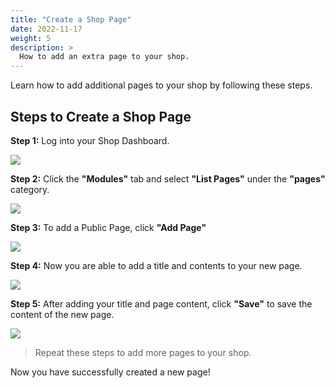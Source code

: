 ```yaml
---
title: "Create a Shop Page"
date: 2022-11-17
weight: 5
description: >
  How to add an extra page to your shop.
---
```


Learn how to add additional pages to your shop by following these steps.

## Steps to Create a Shop Page

**Step 1:** Log into your Shop Dashboard.

![](https://subscribie.co.uk/blog/content/images/size/w1000/2022/11/image-64.png)

**Step 2:** Click the **"Modules"** tab and select **"List Pages"** under the **"pages"** category.

![](https://subscribie.co.uk/blog/content/images/size/w1000/2022/11/image-94.png)

**Step 3:** To add a Public Page, click **"Add Page"**

![](https://subscribie.co.uk/blog/content/images/size/w1000/2022/11/image-95.png)

**Step 4:** Now you are able to add a title and contents to your new page.

![](https://subscribie.co.uk/blog/content/images/size/w1000/2022/11/image-96.png)

**Step 5:** After adding your title and page content, click **"Save"** to save the content of the new page. 

![](https://subscribie.co.uk/blog/content/images/size/w1000/2022/11/image-97.png)

>Repeat these steps to add more pages to your shop.

Now you have successfully created a new page!